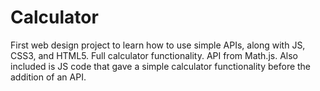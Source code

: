 # Calculator
First web design project to learn how to use simple APIs, along with JS, CSS3, and HTML5. Full calculator functionality. API from Math.js. Also included is JS code that gave a simple calculator functionality before the addition of an API.
